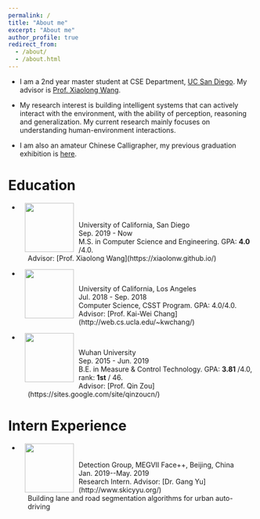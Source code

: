 ```yaml
---
permalink: /
title: "About me"
excerpt: "About me"
author_profile: true
redirect_from: 
  - /about/
  - /about.html
---
```

* I am a 2nd year master student at CSE Department, [UC San Diego](https://ucsd.edu/). 
My advisor is [Prof. Xiaolong Wang](https://xiaolonw.github.io/).

* My research interest is building intelligent systems that can actively interact with the environment, with the ability of perception, reasoning and generalization. 
My current research mainly focuses on understanding human-environment interactions.

* I am also an amateur Chinese Calligrapher, my previous graduation exhibition is [here](https://mp.weixin.qq.com/s/7ERydW3i3iGsVcMOR13nzQ).


# Education
* <dl><dt><img align="left" width="100" height="100" hspace="10" src="https://jiangolder.github.io/images/UCSD.png"/></dt>
<dt>University of California, San Diego</dt>
<dd>Sep. 2019 - Now</dd>
<dd>M.S. in Computer Science and Engineering. GPA: <strong>4.0</strong> /4.0.</dd>
<dd>Advisor: [Prof. Xiaolong Wang](https://xiaolonw.github.io/) </dd>

* <dl><dt><img align="left" width="100" height="100" hspace="10" src="https://jiangolder.github.io/images/UCLA.jpg"/></dt>
<dt>University of California, Los Angeles</dt>
<dd>Jul. 2018 - Sep. 2018</dd>
<dd>Computer Science, CSST Program. GPA: 4.0/4.0.</dd>
<dd>Advisor: [Prof. Kai-Wei Chang](http://web.cs.ucla.edu/~kwchang/) </dd>

* <dl><dt><img align="left" width="100" height="100" hspace="10" src="https://jiangolder.github.io/images/whu.png"/></dt>
<dt>Wuhan University</dt>
<dd>Sep. 2015 - Jun. 2019</dd>
<dd>B.E. in Measure & Control Technology. GPA: <strong>3.81</strong> /4.0, rank: <strong>1st</strong> / 46.</dd>
<dd>Advisor: [Prof. Qin Zou](https://sites.google.com/site/qinzoucn/) </dd>


# Intern Experience
* <dl><dt><img align="left" width="100" height="100" hspace="10" src="https://jiangolder.github.io/images/megvii.jpg"/></dt>
<dt>Detection Group, MEGVII Face++, Beijing, China</dt>
<dd>Jan. 2019--May. 2019</dd>
<dd>Research Intern. Advisor: [Dr. Gang Yu](http://www.skicyyu.org/) </dd>
<dd>Building lane and road segmentation algorithms for urban auto-driving</dd>


